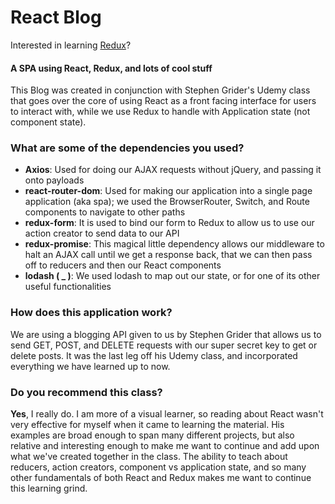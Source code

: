 # React Blog

Interested in learning [Redux](https://www.udemy.com/react-redux/)?

#### A SPA using React, Redux, and lots of cool stuff

This Blog was created in conjunction with Stephen Grider's Udemy class that goes
over the core of using React as a front facing interface for users to interact with,
while we use Redux to handle with Application state (not component state).

### What are some of the dependencies you used?

* **Axios**: Used for doing our AJAX requests without jQuery, and passing it onto payloads
* **react-router-dom**: Used for making our application into a single page application (aka spa); we used the BrowserRouter, Switch, and Route components to navigate to other paths
* **redux-form**: It is used to bind our form to Redux to allow us to use our action creator to send data to our API
* **redux-promise**: This magical little dependency allows our middleware to halt an AJAX call until we get a response back, that we can then pass off to reducers and then our React components
* **lodash ( \_ )**: We used lodash to map out our state, or for one of its other useful functionalities

### How does this application work?

We are using a blogging API given to us by Stephen Grider that allows us to send GET, POST, and DELETE requests with our super secret key to get or delete posts. It was the last leg off his Udemy class, and incorporated everything we have learned up to now.

### Do you recommend this class?

**Yes**, I really do. I am more of a visual learner, so reading about React wasn't very effective for myself when it came to learning the material. His examples are broad enough to span many different projects, but also relative and interesting enough to make me want to continue and add upon what we've created together in the class. The ability to teach about reducers, action creators, component vs application state, and so many other fundamentals of both React and Redux makes me want to continue this learning grind.
